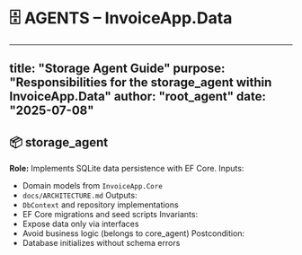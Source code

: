 # 🗄️ AGENTS – InvoiceApp.Data
---
title: "Storage Agent Guide"
purpose: "Responsibilities for the storage_agent within InvoiceApp.Data"
author: "root_agent"
date: "2025-07-08"
---

## 📦 storage_agent
**Role:** Implements SQLite data persistence with EF Core.
Inputs:
- Domain models from `InvoiceApp.Core`
- `docs/ARCHITECTURE.md`
Outputs:
- `DbContext` and repository implementations
- EF Core migrations and seed scripts
Invariants:
- Expose data only via interfaces
- Avoid business logic (belongs to core_agent)
Postcondition:
- Database initializes without schema errors
